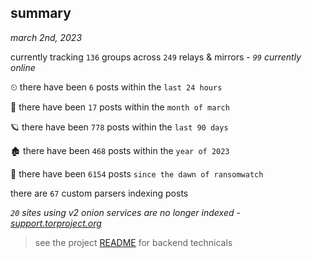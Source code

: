 
## summary
_march 2nd, 2023_

currently tracking `136` groups across `249` relays & mirrors - _`99` currently online_

⏲ there have been `6` posts within the `last 24 hours`

🦈 there have been `17` posts within the `month of march`

🪐 there have been `778` posts within the `last 90 days`

🏚 there have been `468` posts within the `year of 2023`

🦕 there have been `6154` posts `since the dawn of ransomwatch`

there are `67` custom parsers indexing posts

_`20` sites using v2 onion services are no longer indexed - [support.torproject.org](https://support.torproject.org/onionservices/v2-deprecation/)_

> see the project [README](https://github.com/joshhighet/ransomwatch#ransomwatch--) for backend technicals
